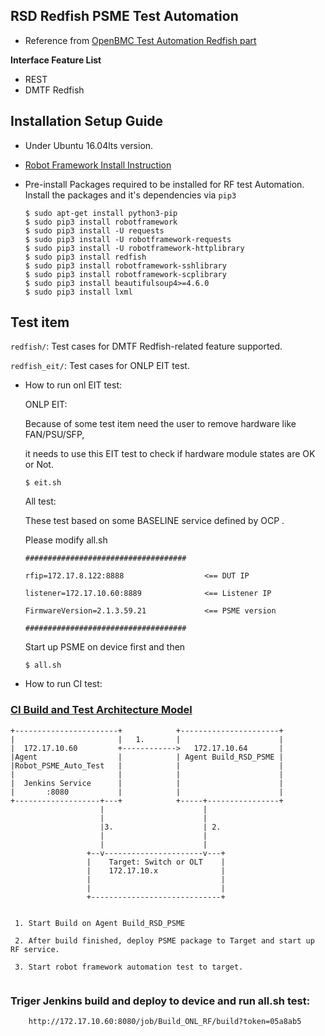 ## RSD Redfish PSME Test Automation ##

* Reference from [OpenBMC Test Automation Redfish part](https://github.com/openbmc/openbmc-test-automation)

**Interface Feature List**
* REST
* DMTF Redfish

## Installation Setup Guide ##

* Under Ubuntu 16.04lts version.

* [Robot Framework Install Instruction](https://github.com/robotframework/robotframework/blob/master/INSTALL.rst)

* Pre-install
Packages required to be installed for RF test Automation.
Install the packages and it's dependencies via `pip3`

    ```
    $ sudo apt-get install python3-pip
    $ sudo pip3 install robotframework
    $ sudo pip3 install -U requests
    $ sudo pip3 install -U robotframework-requests
    $ sudo pip3 install -U robotframework-httplibrary
    $ sudo pip3 install redfish
    $ sudo pip3 install robotframework-sshlibrary
    $ sudo pip3 install robotframework-scplibrary
    $ sudo pip3 install beautifulsoup4>=4.6.0
    $ sudo pip3 install lxml
    ```

## Test item ##

`redfish/`:  Test cases for DMTF Redfish-related feature supported.

`redfish_eit/`: Test cases for ONLP EIT test.

* How to run onl EIT test:

    ONLP EIT:
    
    Because of some test item need the user to remove hardware like FAN/PSU/SFP, 
    
    it needs to use this EIT test to check if hardware module states are OK or Not.
    
    ```
    $ eit.sh
    ```

    All test:
    
    These test based on some BASELINE service defined by OCP .
    
    Please modify all.sh
    
     ```
    ####################################

    rfip=172.17.8.122:8888                  <== DUT IP 

    listener=172.17.10.60:8889              <== Listener IP

    FirmwareVersion=2.1.3.59.21             <== PSME version

    ####################################

    ```   
    Start up PSME on device first and then
    
    ```
    $ all.sh
    ```
* How to run CI test:

### [CI Build and Test Architecture Model](CI.md)

```
+-----------------------+            +----------------------+
|                       |   1.       |                      |
|  172.17.10.60         +------------>   172.17.10.64       |
|Agent                  |            | Agent Build_RSD_PSME |
|Robot_PSME_Auto_Test   |            |                      |
|                       |            |                      |
|  Jenkins Service      |            |                      |
|       :8080           |            |                      |
+-------------------+---+            +-----+----------------+
                    |                      |
                    |                      |
                    |3.                    | 2.
                    |                      |
                    |                      |
                 +--v----------------------v---+
                 |    Target: Switch or OLT    |
                 |    172.17.10.x              |
                 |                             |
                 |                             |
                 +-----------------------------+


 1. Start Build on Agent Build_RSD_PSME

 2. After build finished, deploy PSME package to Target and start up RF service.

 3. Start robot framework automation test to target.


```    
    
 ### Triger Jenkins build and deploy to device and run all.sh test: ###
 
```
    http://172.17.10.60:8080/job/Build_ONL_RF/build?token=05a8ab5 
```

